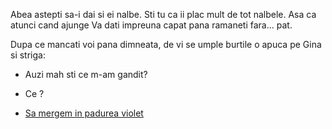 Abea astepti sa-i dai si ei nalbe.
Sti tu ca ii plac mult de tot nalbele. Asa ca atunci cand ajunge
Va dati impreuna capat pana ramaneti fara... pat.

Dupa ce mancati voi pana dimneata, de vi se umple burtile o apuca pe Gina si striga:

- Auzi mah sti ce m-am gandit?

- Ce ?
- [Sa mergem in padurea violet](padurea_violet/padurea_violet.md)